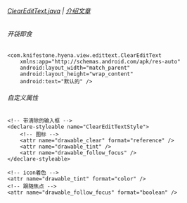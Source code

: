 ###### [ClearEditText.java][file] | [介绍文章][blog]

###### 开袋即食

```
<com.knifestone.hyena.view.edittext.ClearEditText
    xmlns:app="http://schemas.android.com/apk/res-auto"
    android:layout_width="match_parent"
    android:layout_height="wrap_content"
    android:text="默认的" />
```

###### 自定义属性
```
<!-- 带清除的输入框 -->
<declare-styleable name="ClearEditTextStyle">
    <!-- 图标 -->
    <attr name="drawable_clear" format="reference" />
    <attr name="drawable_tint" />
    <attr name="drawable_follow_focus" />
</declare-styleable>

<!-- icon着色 -->
<attr name="drawable_tint" format="color" />
<!-- 跟随焦点 -->
<attr name="drawable_follow_focus" format="boolean" />
```

[file]: https://github.com/KnifeStone/Hyena/blob/master/hyenalibrary/src/main/java/com/knifestone/hyena/view/edittext/ClearEditText.java
[blog]: http://www.jianshu.com/p/6e93bc14b18f

